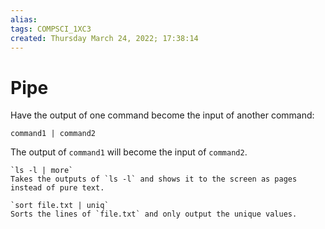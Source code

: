 ```yaml
---
alias: 
tags: COMPSCI_1XC3
created: Thursday March 24, 2022; 17:38:14 
---
```

# Pipe
Have the output of one command become the input of another command:

`command1 | command2`

The output of `command1` will become the input of `command2`.

```ad-example
`ls -l | more`
Takes the outputs of `ls -l` and shows it to the screen as pages instead of pure text.

`sort file.txt | uniq`
Sorts the lines of `file.txt` and only output the unique values.
```